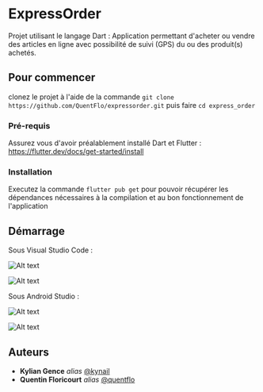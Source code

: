 # ExpressOrder

Projet utilisant le langage Dart : Application permettant d'acheter ou vendre des articles en ligne avec possibilité de suivi (GPS) du ou des produit(s) achetés.

## Pour commencer

clonez le projet à l'aide de la commande ``git clone https://github.com/QuentFlo/expressorder.git``
puis faire ``cd express_order``

### Pré-requis

Assurez vous d'avoir préalablement installé Dart et Flutter : https://flutter.dev/docs/get-started/install

### Installation

Executez la commande ``flutter pub get`` pour pouvoir récupérer les dépendances nécessaires à la compilation et au bon fonctionnement de l'application


## Démarrage

Sous Visual Studio Code :

![Alt text](https://drive.google.com/file/d/14OWeIyqlVM9K8FQSh0Ehg-tHTg_adWFS/view?usp=sharing )

![Alt text](https://drive.google.com/file/d/1JHJ1CvRz8Nn_QV2T1_eBNGd6J7TouQdZ/view?usp=sharing )


Sous Android Studio :

![Alt text](https://drive.google.com/file/d/1FB2R4VgSHyVnVCCTyPH9HXLeO7ERbA1w/view?usp=sharing )

![Alt text](https://drive.google.com/file/d/1m_HEZcj6nWUi61hDMWV8Ga99PwWaIYm7/view?usp=sharing )

## Auteurs

* **Kylian Gence** _alias_ [@kynail](https://github.com/kynail)
* **Quentin Floricourt** _alias_ [@quentflo](https://github.com/QuentFlo)

